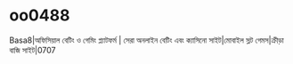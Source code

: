 # oo0488
Basa8|অফিসিয়াল বেটিং ও গেমিং প্ল্যাটফর্ম | সেরা অনলাইন বেটিং এবং ক্যাসিনো সাইট|মোবাইল স্লট গেমস|ক্রীড়া বাজি সাইট|0707
